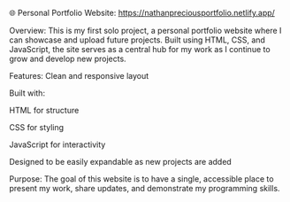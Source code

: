 🌐 Personal Portfolio Website:
https://nathanpreciousportfolio.netlify.app/

Overview:
This is my first solo project, a personal portfolio website where I can showcase and upload future projects. Built using HTML, CSS, and JavaScript, the site serves as a central hub for my work as I continue to grow and develop new projects.

Features:
Clean and responsive layout

Built with:

HTML for structure

CSS for styling

JavaScript for interactivity

Designed to be easily expandable as new projects are added

Purpose:
The goal of this website is to have a single, accessible place to present my work, share updates, and demonstrate my programming skills.
